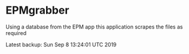 # EPMgrabber
Using a database from the EPM app this application scrapes the files as required


Latest backup: Sun Sep 8 13:24:01 UTC 2019
